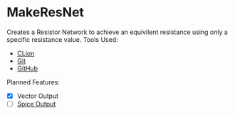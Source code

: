 # MakeResNet
Creates a Resistor Network to achieve an equivilent resistance using only a specific resistance value.
  Tools Used:
  + [CLion](https://www.jetbrains.com/clion/)
  + [Git](https://git-scm.com)
  + [GitHub](https://github.com)
  
  Planned Features:
  - [x] Vector Output
  - [ ] [Spice Output](http://bwrcs.eecs.berkeley.edu/Classes/IcBook/SPICE/)
